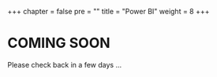 +++
chapter = false
pre = "<b></b>"
title = "Power BI"
weight = 8
+++
# COMING SOON

Please check back in a few days ... 